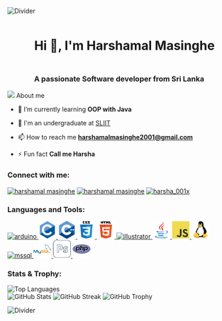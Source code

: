 <!-- Horizontal Divider (Gradient) -->
![Divider](https://user-images.githubusercontent.com/73097560/115834477-dbab4500-a447-11eb-908a-139a6edaec5c.gif)

<!-- H1 without bottom border -->
<div id="user-content-toc">
  <ul align="center">
    <summary><h1 style="display: inline-block">Hi 👋, I'm Harshamal Masinghe</h1></summary>
  </ul>
</div>

## <h3 align="center">A passionate Software developer from Sri Lanka</h3>


<!-- About Me -->
 <picture><img src="https://github.com/7oSkaaa/7oSkaaa/blob/main/Images/about_me.gif?raw=true" width="30px"></picture> About me


- 🌱 I’m currently learning **OOP with Java**
  
- 🏫 I'm an undergraduate at [SLIIT](https://www.sliit.lk/)
  
- 📫 How to reach me **harshamalmasinghe2001@gmail.com**

- ⚡ Fun fact **Call me Harsha**



### Connect with me:
<p align="left">
  <a href="https://linkedin.com/in/harshamal-masinghe-a8b964216/" target="blank"><img align="center" src="https://raw.githubusercontent.com/rahuldkjain/github-profile-readme-generator/master/src/images/icons/Social/linked-in-alt.svg" alt="harshamal masinghe" height="30" width="40" /></a>
  <a href="https://www.facebook.com/harshamal.masinghe.3/" target="blank"><img align="center" src="https://raw.githubusercontent.com/rahuldkjain/github-profile-readme-generator/master/src/images/icons/Social/facebook.svg" alt="harshamal masinghe" height="30" width="40" /></a>
  <a href="https://instagram.com/harsha_001x" target="blank"><img align="center" src="https://raw.githubusercontent.com/rahuldkjain/github-profile-readme-generator/master/src/images/icons/Social/instagram.svg" alt="harsha_001x" height="30" width="40" /></a>
</p>

### Languages and Tools:
<p align="left"> <a href="https://www.arduino.cc/" target="_blank" rel="noreferrer"> <img src="https://cdn.worldvectorlogo.com/logos/arduino-1.svg" alt="arduino" width="40" height="40"/> </a> <a href="https://www.cprogramming.com/" target="_blank" rel="noreferrer"> <img src="https://raw.githubusercontent.com/devicons/devicon/master/icons/c/c-original.svg" alt="c" width="40" height="40"/> </a> <a href="https://www.w3schools.com/cpp/" target="_blank" rel="noreferrer"> <img src="https://raw.githubusercontent.com/devicons/devicon/master/icons/cplusplus/cplusplus-original.svg" alt="cplusplus" width="40" height="40"/> </a> <a href="https://www.w3schools.com/css/" target="_blank" rel="noreferrer"> <img src="https://raw.githubusercontent.com/devicons/devicon/master/icons/css3/css3-original-wordmark.svg" alt="css3" width="40" height="40"/> </a> <a href="https://www.w3.org/html/" target="_blank" rel="noreferrer"> <img src="https://raw.githubusercontent.com/devicons/devicon/master/icons/html5/html5-original-wordmark.svg" alt="html5" width="40" height="40"/> </a> <a href="https://www.adobe.com/in/products/illustrator.html" target="_blank" rel="noreferrer"> <img src="https://www.vectorlogo.zone/logos/adobe_illustrator/adobe_illustrator-icon.svg" alt="illustrator" width="40" height="40"/> </a> <a href="https://www.java.com" target="_blank" rel="noreferrer"> <img src="https://raw.githubusercontent.com/devicons/devicon/master/icons/java/java-original.svg" alt="java" width="40" height="40"/> </a> <a href="https://developer.mozilla.org/en-US/docs/Web/JavaScript" target="_blank" rel="noreferrer"> <img src="https://raw.githubusercontent.com/devicons/devicon/master/icons/javascript/javascript-original.svg" alt="javascript" width="40" height="40"/> </a> <a href="https://www.linux.org/" target="_blank" rel="noreferrer"> <img src="https://raw.githubusercontent.com/devicons/devicon/master/icons/linux/linux-original.svg" alt="linux" width="40" height="40"/> </a> <a href="https://www.microsoft.com/en-us/sql-server" target="_blank" rel="noreferrer"> <img src="https://www.svgrepo.com/show/303229/microsoft-sql-server-logo.svg" alt="mssql" width="40" height="40"/> </a> <a href="https://www.mysql.com/" target="_blank" rel="noreferrer"> <img src="https://raw.githubusercontent.com/devicons/devicon/master/icons/mysql/mysql-original-wordmark.svg" alt="mysql" width="40" height="40"/> </a> <a href="https://www.photoshop.com/en" target="_blank" rel="noreferrer"> <img src="https://raw.githubusercontent.com/devicons/devicon/master/icons/photoshop/photoshop-line.svg" alt="photoshop" width="40" height="40"/> </a> <a href="https://www.php.net" target="_blank" rel="noreferrer"> <img src="https://raw.githubusercontent.com/devicons/devicon/master/icons/php/php-original.svg" alt="php" width="40" height="40"/> </a> </p>

### Stats & Trophy:
![Top Languages](https://github-readme-stats.vercel.app/api/top-langs?username=Harshamal-Masinghe&show_icons=true&locale=en&layout=compact) <br>
![GitHub Stats](https://github-readme-stats.vercel.app/api?username=Harshamal-Masinghe&show_icons=true&locale=en)
![GitHub Streak](https://github-readme-streak-stats.herokuapp.com/?user=Harshamal-Masinghe)
![GitHub Trophy](https://github-profile-trophy.vercel.app/?username=Harshamal-Masinghe)

  <!-- Horizontal Divider (Gradient) -->
![Divider](https://user-images.githubusercontent.com/73097560/115834477-dbab4500-a447-11eb-908a-139a6edaec5c.gif)

